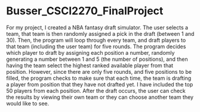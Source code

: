 # Busser_CSCI2270_FinalProject
For my project, I created a NBA fantasy draft simulator. The user selects a team, that team is then randomly assigned a pick in the draft (between 1 and 30). Then, the program will loop through every team, and draft players to that team (including the user team) for five rounds. The program decides which player to draft by assigning each position a number, randomly generating a number between 1 and 5 (the number of positions), and then having the team select the highest ranked available player from that position. However, since there are only five rounds, and five positions to be filled, the program checks to make sure that each time, the team is drafting a player from position that they have not drafted yet. I have included the top 50 players from each position. After the draft occurs, the user can check the results by viewing their own team or they can choose another team they would like to see. 

